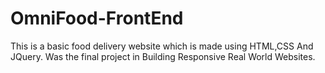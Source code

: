 # OmniFood-FrontEnd
This is a basic food delivery website which is made using HTML,CSS And JQuery. Was the final project in Building Responsive Real World Websites.

